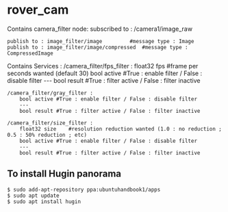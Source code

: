 # rover_cam

Contains camera_filter node: 
	subscribed to : /camera1/image_raw

	publish to : image_filter/image			#message type : Image
	publish to : image_filter/image/compressed	#message type : CompressedImage

Contains Services :
	/camera_filter/fps_filter :
		float32 fps	#frame per seconds wanted (default 30)
		bool active	#True : enable filter / False : disable filter
		---
		bool result	#True : filter active / False : filter inactive

	/camera_filter/gray_filter :
		bool active	#True : enable filter / False : disable filter
		---
		bool result	#True : filter active / False : filter inactive

	/camera_filter/size_filter :
		float32 size	#resolution reduction wanted (1.0 : no reduction ; 0.5 : 50% reduction ; etc)
		bool active	#True : enable filter / False : disable filter
		---
		bool result	#True : filter active / False : filter inactive
		
 
## To install Hugin panorama

    $ sudo add-apt-repository ppa:ubuntuhandbook1/apps
    $ sudo apt update
    $ sudo apt install hugin
